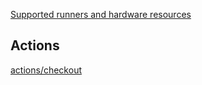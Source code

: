 
[Supported runners and hardware resources](https://docs.github.com/en/actions/using-github-hosted-runners/about-github-hosted-runners/about-github-hosted-runners#supported-runners-and-hardware-resources)

## Actions

[actions/checkout](https://github.com/actions/checkout)
